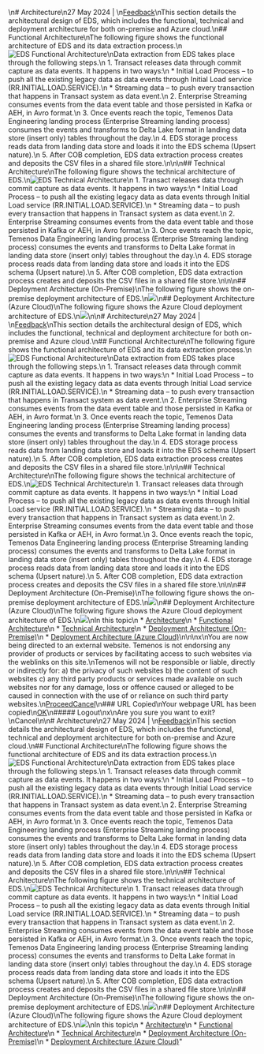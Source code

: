 [](javascript:;)\n# Architecture\n27 May 2024 | \n[Feedback](javascript:;)\nThis section details the architectural design of EDS, which includes the functional, technical and deployment architecture for both on-premise and Azure cloud.\n## Functional Architecture\nThe following figure shows the functional architecture of EDS and its data extraction process.\n![EDS Functional Architecture](https://docs.temenos.com/docs/Solutions/Analytics/Data_Lake_for_Transact/Extract_Data_Store/Resources/Images/Extract%20Data%20Store/Functional_architecture.1.png)\nData extraction from EDS takes place through the following steps.\n  1. Transact releases data through commit capture as data events. It happens in two ways:\n     * Initial Load Process – to push all the existing legacy data as data events through Initial Load service (RR.INITIAL.LOAD.SERVICE).\n     * Streaming data – to push every transaction that happens in Transact system as data event.\n  2. Enterprise Streaming consumes events from the data event table and those persisted in Kafka or AEH, in Avro format.\n  3. Once events reach the topic, Temenos Data Engineering landing process (Enterprise Streaming landing process) consumes the events and transforms to Delta Lake format in landing data store (insert only) tables throughout the day.\n  4. EDS storage process reads data from landing data store and loads it into the EDS schema (Upsert nature).\n  5. After COB completion, EDS data extraction process creates and deposits the CSV files in a shared file store.\n\n\n## Technical Architecture\nThe following figure shows the technical architecture of EDS.\n![EDS Technical Architecture](https://docs.temenos.com/docs/Solutions/Analytics/Data_Lake_for_Transact/Extract_Data_Store/Resources/Images/Extract%20Data%20Store/Technical_architecture.2.png)\n  1. Transact releases data through commit capture as data events. It happens in two ways:\n     * Initial Load Process – to push all the existing legacy data as data events through Initial Load service (RR.INITIAL.LOAD.SERVICE).\n     * Streaming data – to push every transaction that happens in Transact system as data event.\n  2. Enterprise Streaming consumes events from the data event table and those persisted in Kafka or AEH, in Avro format.\n  3. Once events reach the topic, Temenos Data Engineering landing process (Enterprise Streaming landing process) consumes the events and transforms to Delta Lake format in landing data store (insert only) tables throughout the day.\n  4. EDS storage process reads data from landing data store and loads it into the EDS schema (Upsert nature).\n  5. After COB completion, EDS data extraction process creates and deposits the CSV files in a shared file store.\n\n\n## Deployment Architecture (On-Premise)\nThe following figure shows the on-premise deployment architecture of EDS.\n![](https://docs.temenos.com/docs/Solutions/Analytics/Data_Lake_for_Transact/Extract_Data_Store/Resources/Images/Extract%20Data%20Store/Deployment_architecture.png)\n##  Deployment Architecture (Azure Cloud)\nThe following figure shows the Azure Cloud deployment architecture of EDS.\n![](https://docs.temenos.com/docs/Solutions/Analytics/Data_Lake_for_Transact/Extract_Data_Store/Resources/Images/Extract%20Data%20Store/Deployment_architecture2.png)\n[](javascript:;)\n# Architecture\n27 May 2024 | \n[Feedback](javascript:;)\nThis section details the architectural design of EDS, which includes the functional, technical and deployment architecture for both on-premise and Azure cloud.\n## Functional Architecture\nThe following figure shows the functional architecture of EDS and its data extraction process.\n![EDS Functional Architecture](https://docs.temenos.com/docs/Solutions/Analytics/Data_Lake_for_Transact/Extract_Data_Store/Resources/Images/Extract%20Data%20Store/Functional_architecture.1.png)\nData extraction from EDS takes place through the following steps.\n  1. Transact releases data through commit capture as data events. It happens in two ways:\n     * Initial Load Process – to push all the existing legacy data as data events through Initial Load service (RR.INITIAL.LOAD.SERVICE).\n     * Streaming data – to push every transaction that happens in Transact system as data event.\n  2. Enterprise Streaming consumes events from the data event table and those persisted in Kafka or AEH, in Avro format.\n  3. Once events reach the topic, Temenos Data Engineering landing process (Enterprise Streaming landing process) consumes the events and transforms to Delta Lake format in landing data store (insert only) tables throughout the day.\n  4. EDS storage process reads data from landing data store and loads it into the EDS schema (Upsert nature).\n  5. After COB completion, EDS data extraction process creates and deposits the CSV files in a shared file store.\n\n\n## Technical Architecture\nThe following figure shows the technical architecture of EDS.\n![EDS Technical Architecture](https://docs.temenos.com/docs/Solutions/Analytics/Data_Lake_for_Transact/Extract_Data_Store/Resources/Images/Extract%20Data%20Store/Technical_architecture.2.png)\n  1. Transact releases data through commit capture as data events. It happens in two ways:\n     * Initial Load Process – to push all the existing legacy data as data events through Initial Load service (RR.INITIAL.LOAD.SERVICE).\n     * Streaming data – to push every transaction that happens in Transact system as data event.\n  2. Enterprise Streaming consumes events from the data event table and those persisted in Kafka or AEH, in Avro format.\n  3. Once events reach the topic, Temenos Data Engineering landing process (Enterprise Streaming landing process) consumes the events and transforms to Delta Lake format in landing data store (insert only) tables throughout the day.\n  4. EDS storage process reads data from landing data store and loads it into the EDS schema (Upsert nature).\n  5. After COB completion, EDS data extraction process creates and deposits the CSV files in a shared file store.\n\n\n## Deployment Architecture (On-Premise)\nThe following figure shows the on-premise deployment architecture of EDS.\n![](https://docs.temenos.com/docs/Solutions/Analytics/Data_Lake_for_Transact/Extract_Data_Store/Resources/Images/Extract%20Data%20Store/Deployment_architecture.png)\n##  Deployment Architecture (Azure Cloud)\nThe following figure shows the Azure Cloud deployment architecture of EDS.\n![](https://docs.temenos.com/docs/Solutions/Analytics/Data_Lake_for_Transact/Extract_Data_Store/Resources/Images/Extract%20Data%20Store/Deployment_architecture2.png)\nIn this topic\n  * [Architecture](https://docs.temenos.com/docs/Solutions/Analytics/Data_Lake_for_Transact/Extract_Data_Store/Extract_Data_Store/Extract_Data_Store/Architecture.htm#Architecture)\n    * [Functional Architecture](https://docs.temenos.com/docs/Solutions/Analytics/Data_Lake_for_Transact/Extract_Data_Store/Extract_Data_Store/Extract_Data_Store/Architecture.htm#FunctionalArchitecture)\n    * [Technical Architecture](https://docs.temenos.com/docs/Solutions/Analytics/Data_Lake_for_Transact/Extract_Data_Store/Extract_Data_Store/Extract_Data_Store/Architecture.htm#TechnicalArchitecture)\n    * [Deployment Architecture (On-Premise)](https://docs.temenos.com/docs/Solutions/Analytics/Data_Lake_for_Transact/Extract_Data_Store/Extract_Data_Store/Extract_Data_Store/Architecture.htm#DeploymentArchitectureOnPremise)\n    * [ Deployment Architecture (Azure Cloud)](https://docs.temenos.com/docs/Solutions/Analytics/Data_Lake_for_Transact/Extract_Data_Store/Extract_Data_Store/Extract_Data_Store/Architecture.htm#DeploymentArchitectureAzureCloud)\n\n\nx\nYou are now being directed to an external website. Temenos is not endorsing any provider of products or services by facilitating access to such websites via the weblinks on this site.\nTemenos will not be responsible or liable, directly or indirectly for: a) the privacy of such websites b) the content of such websites c) any third party products or services made available on such websites nor for any damage, loss or offence caused or alleged to be caused in connection with the use of or reliance on such third party websites.\n[Proceed](javascript:;)[Cancel](javascript:;)\n### URL Copied\nYour webpage URL has been copied\n[OK](javascript:;)\n##### Logout\nx\nAre you sure you want to exit? \nCancel\n[](javascript:;)\n# Architecture\n27 May 2024 | \n[Feedback](javascript:;)\nThis section details the architectural design of EDS, which includes the functional, technical and deployment architecture for both on-premise and Azure cloud.\n## Functional Architecture\nThe following figure shows the functional architecture of EDS and its data extraction process.\n![EDS Functional Architecture](https://docs.temenos.com/docs/Solutions/Analytics/Data_Lake_for_Transact/Extract_Data_Store/Resources/Images/Extract%20Data%20Store/Functional_architecture.1.png)\nData extraction from EDS takes place through the following steps.\n  1. Transact releases data through commit capture as data events. It happens in two ways:\n     * Initial Load Process – to push all the existing legacy data as data events through Initial Load service (RR.INITIAL.LOAD.SERVICE).\n     * Streaming data – to push every transaction that happens in Transact system as data event.\n  2. Enterprise Streaming consumes events from the data event table and those persisted in Kafka or AEH, in Avro format.\n  3. Once events reach the topic, Temenos Data Engineering landing process (Enterprise Streaming landing process) consumes the events and transforms to Delta Lake format in landing data store (insert only) tables throughout the day.\n  4. EDS storage process reads data from landing data store and loads it into the EDS schema (Upsert nature).\n  5. After COB completion, EDS data extraction process creates and deposits the CSV files in a shared file store.\n\n\n## Technical Architecture\nThe following figure shows the technical architecture of EDS.\n![EDS Technical Architecture](https://docs.temenos.com/docs/Solutions/Analytics/Data_Lake_for_Transact/Extract_Data_Store/Resources/Images/Extract%20Data%20Store/Technical_architecture.2.png)\n  1. Transact releases data through commit capture as data events. It happens in two ways:\n     * Initial Load Process – to push all the existing legacy data as data events through Initial Load service (RR.INITIAL.LOAD.SERVICE).\n     * Streaming data – to push every transaction that happens in Transact system as data event.\n  2. Enterprise Streaming consumes events from the data event table and those persisted in Kafka or AEH, in Avro format.\n  3. Once events reach the topic, Temenos Data Engineering landing process (Enterprise Streaming landing process) consumes the events and transforms to Delta Lake format in landing data store (insert only) tables throughout the day.\n  4. EDS storage process reads data from landing data store and loads it into the EDS schema (Upsert nature).\n  5. After COB completion, EDS data extraction process creates and deposits the CSV files in a shared file store.\n\n\n## Deployment Architecture (On-Premise)\nThe following figure shows the on-premise deployment architecture of EDS.\n![](https://docs.temenos.com/docs/Solutions/Analytics/Data_Lake_for_Transact/Extract_Data_Store/Resources/Images/Extract%20Data%20Store/Deployment_architecture.png)\n##  Deployment Architecture (Azure Cloud)\nThe following figure shows the Azure Cloud deployment architecture of EDS.\n![](https://docs.temenos.com/docs/Solutions/Analytics/Data_Lake_for_Transact/Extract_Data_Store/Resources/Images/Extract%20Data%20Store/Deployment_architecture2.png)\nIn this topic\n  * [Architecture](https://docs.temenos.com/docs/Solutions/Analytics/Data_Lake_for_Transact/Extract_Data_Store/Extract_Data_Store/Extract_Data_Store/Architecture.htm#Architecture)\n    * [Functional Architecture](https://docs.temenos.com/docs/Solutions/Analytics/Data_Lake_for_Transact/Extract_Data_Store/Extract_Data_Store/Extract_Data_Store/Architecture.htm#FunctionalArchitecture)\n    * [Technical Architecture](https://docs.temenos.com/docs/Solutions/Analytics/Data_Lake_for_Transact/Extract_Data_Store/Extract_Data_Store/Extract_Data_Store/Architecture.htm#TechnicalArchitecture)\n    * [Deployment Architecture (On-Premise)](https://docs.temenos.com/docs/Solutions/Analytics/Data_Lake_for_Transact/Extract_Data_Store/Extract_Data_Store/Extract_Data_Store/Architecture.htm#DeploymentArchitectureOnPremise)\n    * [ Deployment Architecture (Azure Cloud)](https://docs.temenos.com/docs/Solutions/Analytics/Data_Lake_for_Transact/Extract_Data_Store/Extract_Data_Store/Extract_Data_Store/Architecture.htm#DeploymentArchitectureAzureCloud)"
